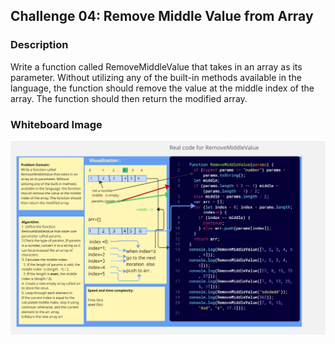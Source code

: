 ## Challenge 04: Remove Middle Value from Array

### Description
Write a function called RemoveMiddleValue that takes in an array as its parameter. Without utilizing any of the built-in methods available in the language, the function should remove the value at the middle index of the array. The function should then return the modified array.
### Whiteboard Image
![RemoveMiddleValue](./RemoveMiddleValue.jpg)
